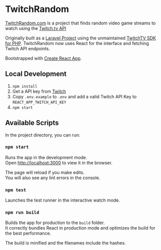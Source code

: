 # TwitchRandom

[TwitchRandom.com](https://twitchrandom.com/) is a project that finds random video game streams to watch using the [Twitch.tv API](https://dev.twitch.tv/docs/v5/)

Originally built as a [Laravel Project](https://github.com/joshrosenhanst/twitchrandom/tree/laravel) using the unmaintained [TwitchTV SDK for PHP](https://github.com/jofner/Twitch-SDK). TwitchRandom now uses React for the interface and fetching Twitch API endpoints.

Bootstrapped with [Create React App](https://github.com/facebookincubator/create-react-app).

## Local Development

1. `npm install`
2. Get a API key from [Twitch](https://dev.twitch.tv/)
3. Copy `.env.example` to `.env` and add a valid Twitch API Key to `REACT_APP_TWITCH_API_KEY`
4. `npm start`

## Available Scripts

In the project directory, you can run:

### `npm start`

Runs the app in the development mode.<br>
Open [http://localhost:3000](http://localhost:3000) to view it in the browser.

The page will reload if you make edits.<br>
You will also see any lint errors in the console.

### `npm test`

Launches the test runner in the interactive watch mode.

### `npm run build`

Builds the app for production to the `build` folder.<br>
It correctly bundles React in production mode and optimizes the build for the best performance.

The build is minified and the filenames include the hashes.